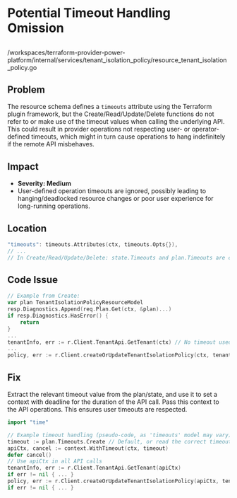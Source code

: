 # Potential Timeout Handling Omission

##

/workspaces/terraform-provider-power-platform/internal/services/tenant_isolation_policy/resource_tenant_isolation_policy.go

## Problem

The resource schema defines a `timeouts` attribute using the Terraform plugin framework, but the Create/Read/Update/Delete functions do not refer to or make use of the timeout values when calling the underlying API. This could result in provider operations not respecting user- or operator-defined timeouts, which might in turn cause operations to hang indefinitely if the remote API misbehaves.

## Impact

- **Severity: Medium**
- User-defined operation timeouts are ignored, possibly leading to hanging/deadlocked resource changes or poor user experience for long-running operations.

## Location

```go
"timeouts": timeouts.Attributes(ctx, timeouts.Opts{}),
// ...
// In Create/Read/Update/Delete: state.Timeouts and plan.Timeouts are carried, but not used to set context deadlines or passed to client calls.
```

## Code Issue

```go
// Example from Create:
var plan TenantIsolationPolicyResourceModel
resp.Diagnostics.Append(req.Plan.Get(ctx, &plan)...)
if resp.Diagnostics.HasError() {
	return
}
...
tenantInfo, err := r.Client.TenantApi.GetTenant(ctx) // No timeout used here
...
policy, err := r.Client.createOrUpdateTenantIsolationPolicy(ctx, tenantInfo.TenantId, *policyDto) // No timeout used here
```

## Fix

Extract the relevant timeout value from the plan/state, and use it to set a context with deadline for the duration of the API call. Pass this context to the API operations. This ensures user timeouts are respected.

```go
import "time"

// Example timeout handling (pseudo-code, as 'timeouts' model may vary):
timeout := plan.Timeouts.Create // Default, or read the correct timeout per op
apiCtx, cancel := context.WithTimeout(ctx, timeout)
defer cancel()
// Use apiCtx in all API calls
tenantInfo, err := r.Client.TenantApi.GetTenant(apiCtx)
if err != nil { ... }
policy, err := r.Client.createOrUpdateTenantIsolationPolicy(apiCtx, tenantInfo.TenantId, *policyDto)
if err != nil { ... }
```
